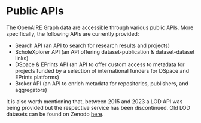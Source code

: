 # Public APIs

The OpenAIRE Graph data are accessible through various public APIs. More specifically, the following APIs are currently provided:
* Search API (an API to search for research results and projects)
* ScholeXplorer API (an API offering dataset-publication & dataset-dataset links)
* DSpace & EPrints API (an API to offer custom access to metadata for projects funded by a selection of international funders for DSpace and EPrints platforms)
* Broker API (an API to enrich metadata for repositories, publishers, and aggregators) 

It is also worth mentioning that, between 2015 and 2023 a LOD API was being provided but the respective service has been discontinued. Old LOD datasets can be found on Zenodo [here](https://zenodo.org/records/4587369). 